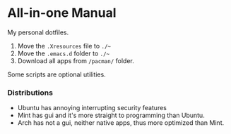 # All-in-one Manual
My personal dotfiles.

1. Move the `.Xresources` file to `./~`
2. Move the `.emacs.d` folder to `./~`
3. Download all apps from `/pacman/` folder.

Some scripts are optional utilities.

### Distributions
- Ubuntu has annoying interrupting security features
- Mint has gui and it's more straight to programming than Ubuntu.
- Arch has not a gui, neither native apps, thus more optimized than Mint.
